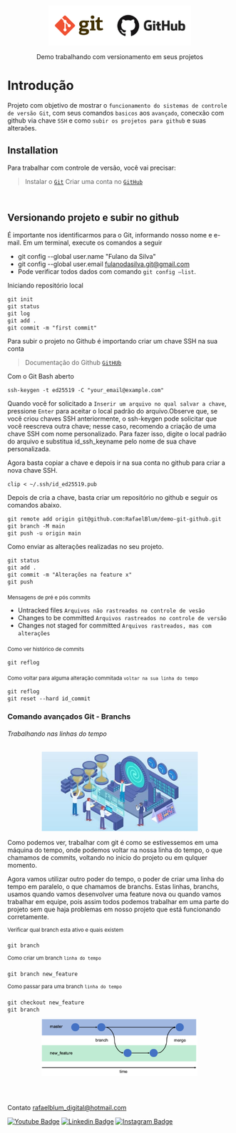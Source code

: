 <p align="center">
	<a href="#" title="git-github">
		<img src="imges/git-github.png" alt="logo header" width="320">
	</a>
</p>

<p align="center">Demo trabalhando com versionamento em seus projetos</p>


# Introdução

Projeto com objetivo de mostrar o `funcionamento do sistemas de controle de versão Git`, com seus comandos `basicos` aos `avançado`, conecxão
com github via chave `SSH` e como `subir os projetos para github` e suas alteraões.
<br>

## Installation

Para trabalhar com controle de versão, você vai precisar:

> Instalar o [`Git`](https://git-scm.com/)
> Criar uma conta no [`GitHub`](https://github.com/)


<br>


## Versionando projeto e subir no github

<p>É importante nos identificarmos para o Git, informando nosso nome e e-mail. Em um terminal, execute os comandos a seguir</p>

- git config --global user.name "Fulano da Silva"
- git config --global user.email fulanodasilva.git@gmail.com
- Pode verificar todos dados com comando `git config –list`.

<p>Iniciando repositório local</p>

```
git init
git status
git log
git add .
git commit -m "first commit"
```

<p>Para subir o projeto no Github é importando criar um chave SSH na sua conta</p>

> Documentação do Github [`GitHUb`](https://docs.github.com/pt/authentication/connecting-to-github-with-ssh/adding-a-new-ssh-key-to-your-github-account?platform=windows)

<p>Com o Git Bash aberto</p>

```
ssh-keygen -t ed25519 -C "your_email@example.com"
```

Quando você for solicitado a `Inserir um arquivo no qual salvar a chave`, pressione `Enter` para aceitar o local padrão 
do arquivo.Observe que, se você criou chaves SSH anteriormente, o ssh-keygen pode solicitar que você reescreva outra chave; 
nesse caso, recomendo a criação de uma chave SSH com nome personalizado. Para fazer isso, digite o local padrão 
do arquivo e substitua id_ssh_keyname pelo nome de sua chave personalizada.

Agora basta copiar a chave e depois ir na sua conta no github para criar a nova chave SSH.

```
clip < ~/.ssh/id_ed25519.pub
```

Depois de cria a chave, basta criar um repositório no github e seguir os comandos abaixo.

```
git remote add origin git@github.com:RafaelBlum/demo-git-github.git
git branch -M main
git push -u origin main
```

Como enviar as alterações realizadas no seu projeto.

```
git status
git add .
git commit -m "Alterações na feature x"
git push
```

<sub>Mensagens de pré e pós commits</sub>

- Untracked files `Arquivos não rastreados no controle de vesão`
- Changes to be committed `Arquivos rastreados no controle de versão`
- Changes not staged for committed `Arquivos rastreados, mas com alterações`

<sub>Como ver histórico de commits</sub>
```
git reflog
```

<sub>Como voltar para alguma alteração commitada `voltar na sua linha do tempo`</sub>

```
git reflog
git reset --hard id_commit
```

### Comando avançados Git - Branchs
###### Trabalhando nas linhas do tempo

<p align="center">
	<a href="#" title="git-github">
		<img src="imges/machine-git.jpg" alt="time machine" width="350">
	</a>
</p>

Como podemos ver, trabalhar com git é como se estivessemos em uma máquina do tempo, onde podemos voltar na nossa linha do 
tempo, o que chamamos de commits, voltando no inicio do projeto ou em qulquer momento.

Agora vamos utilizar outro poder do tempo, o poder de criar uma linha do tempo em paralelo, o que chamamos de branchs.
Estas linhas, branchs, usamos quando vamos desenvolver uma feature nova ou quando vamos trabalhar em equipe, pois assim
todos podemos trabalhar em uma parte do projeto sem que haja problemas em nosso projeto que está funcionando corretamente.

<sup>Verificar qual branch esta ativo e quais existem</sup>

```
git branch
```

<sup>Como criar um branch `linha do tempo`</sup>

```
git branch new_feature
```

<sup>Como passar para uma branch `linha do tempo`</sup>

```
git checkout new_feature
git branch
```

<p align="center">
	<a href="#" title="git-github">
		<img src="imges/time-line.png" alt="time machine" width="350">
	</a>
</p>

```

```

<br>

Contato [rafaelblum_digital@hotmail.com](rafaelblum_digital@hotmail.com)

[![Youtube Badge](https://img.shields.io/badge/-Youtube-FF0000?style=flat-square&labelColor=FF0000&logo=youtube&logoColor=white&link=https://www.youtube.com/channel/UCMvtn8HZ12Ud-sdkY5KzTog)](https://www.youtube.com/channel/UCMvtn8HZ12Ud-sdkY5KzTog)
[![Linkedin Badge](https://img.shields.io/badge/-LinkedIn-blue?style=flat-square&logo=Linkedin&logoColor=white&link=https://www.linkedin.com/in/rafael-blum-237133114s/)](https://www.linkedin.com/in/rafael-blum-237133114s/)
[![Instagram Badge](https://img.shields.io/badge/-Instagram-violet?style=flat-square&logo=Instagram&logoColor=white&link=https://www.instagram.com/rafablum_/)](https://www.instagram.com/rafablum_/)

